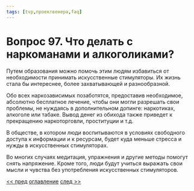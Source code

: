 ```yaml
---
tags: [tvp,проектвенера,faq]
---
```

# Вопрос 97. Что делать с наркоманами и алкоголиками?

Путем образования можно помочь этим людям избавиться от необходимости принимать искусственные стимуляторы. Их жизнь стала бы интереснее, более захватывающей и разнообразной.

Обо всех наркозависимых позаботятся, предоставив необходимое, абсолютно бесплатное лечение, чтобы они могли разрешать свои проблемы, не нуждаясь в дополнительном допинге: наркотиках, алкоголе или табаке. Вывод денег из обихода также приведет к прекращению наркоторговли, проституции и т.д.

В обществе, в котором люди воспитываются в условиях свободного доступа к информации и к ресурсам, будет куда меньше стресса и нужды в искусственных стимуляторах.

Во многих случаях медитация, упражнения и другие методы помогут снять напряжение. Кроме того, люди будут учиться выражать свои мысли и чувства без употребления искусственных стимуляторов.

[<< пред](Вопрос%2096.%20Как%20насчет%20питания%20Будут%20ли%20люди%20есть%20мясо.md) [оглавление](FAQ%20%D0%BF%D0%BE%20%D0%BF%D1%80%D0%BE%D0%B5%D0%BA%D1%82%D1%83%20%C2%AB%D0%92%D0%B5%D0%BD%D0%B5%D1%80%D0%B0%C2%BB.md) [след >>](Вопрос%2098.%20Заинтересован%20или%20способен%20ли%20Проект%20Венера%20сотрудничать%20с%20другими%20группами,%20для%20достижения%20своей%20цели.md)
